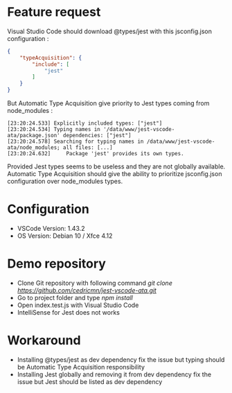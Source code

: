 # Feature request

Visual Studio Code should download @types/jest with this jsconfig.json configuration :

```json
{
    "typeAcquisition": {
        "include": [
            "jest"
        ]
    }
}
```

But Automatic Type Acquisition give priority to Jest types coming from node_modules :

```
[23:20:24.533] Explicitly included types: ["jest"]
[23:20:24.534] Typing names in '/data/www/jest-vscode-ata/package.json' dependencies: ["jest"]
[23:20:24.578] Searching for typing names in /data/www/jest-vscode-ata/node_modules; all files: [...]
[23:20:24.632]     Package 'jest' provides its own types.
```

Provided Jest types seems to be useless and they are not globally available. Automatic Type Acquisition should give the ability to prioritize jsconfig.json configuration over node_modules types.

# Configuration

- VSCode Version: 1.43.2
- OS Version: Debian 10 / Xfce 4.12

# Demo repository

- Clone Git repository with following command *git clone https://github.com/cedricmn/jest-vscode-ata.git*
- Go to project folder and type *npm install*
- Open index.test.js with Visual Studio Code
- IntelliSense for Jest does not works

# Workaround

- Installing @types/jest as dev dependency fix the issue but typing should be Automatic Type Acquisition responsibility
- Installing Jest globally and removing it from dev dependency fix the issue but Jest should be listed as dev dependency
